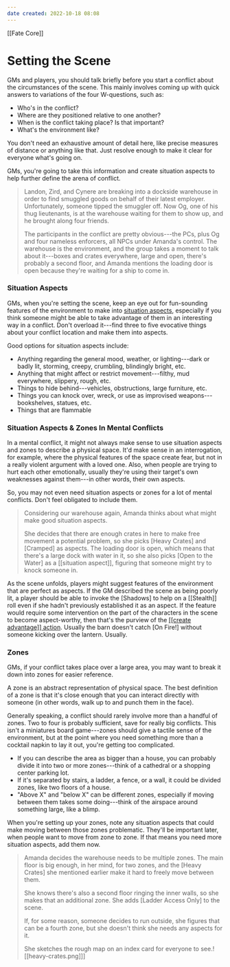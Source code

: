 ```yaml
---
date created: 2022-10-18 08:08
---
```


[[Fate Core]]

# Setting the Scene

GMs and players, you should talk briefly before you start a conflict about the circumstances of the scene. This mainly involves coming up with quick answers to variations of the four W-questions, such as:

- Who's in the conflict?
- Where are they positioned relative to one another?
- When is the conflict taking place? Is that important?
- What's the environment like?

You don't need an exhaustive amount of detail here, like precise measures of distance or anything like that. Just resolve enough to make it clear for everyone what's going on.

GMs, you're going to take this information and create situation aspects to help further define the arena of conflict.

> Landon, Zird, and Cynere are breaking into a dockside warehouse in order to find smuggled goods on behalf of their latest employer. Unfortunately, someone tipped the smuggler off. Now Og, one of his thug lieutenants, is at the warehouse waiting for them to show up, and he brought along four friends.
>
> The participants in the conflict are pretty obvious---the PCs, plus Og and four nameless enforcers, all NPCs under Amanda's control. The warehouse is the environment, and the group takes a moment to talk about it---boxes and crates everywhere, large and open, there's probably a second floor, and Amanda mentions the loading door is open because they're waiting for a ship to come in.

### Situation Aspects

GMs, when you're setting the scene, keep an eye out for fun-sounding features of the environment to make into [situation aspects](https://../www.faterpg.com/wp-content/uploads/2013/06/Fate-Core-SRD-OGL.html#Anchor-136), especially if you think someone might be able to take advantage of them in an interesting way in a conflict. Don't overload it---find three to five evocative things about your conflict location and make them into aspects.

Good options for situation aspects include:

- Anything regarding the general mood, weather, or lighting---dark or badly lit, storming, creepy, crumbling, blindingly bright, etc.
- Anything that might affect or restrict movement---filthy, mud everywhere, slippery, rough, etc.
- Things to hide behind---vehicles, obstructions, large furniture, etc.
- Things you can knock over, wreck, or use as improvised weapons---bookshelves, statues, etc.
- Things that are flammable
 
### Situation Aspects & Zones In Mental Conflicts

In a mental conflict, it might not always make sense to use situation aspects and zones to describe a physical space. It'd make sense in an interrogation, for example, where the physical features of the space create fear, but not in a really violent argument with a loved one. Also, when people are trying to hurt each other emotionally, usually they're using their target's own weaknesses against them---in other words, their own aspects.

So, you may not even need situation aspects or zones for a lot of mental conflicts. Don't feel obligated to include them.

> Considering our warehouse again, Amanda thinks about what might make good situation aspects.
>
> She decides that there are enough crates in here to make free movement a potential problem, so she picks [Heavy Crates] and [Cramped] as aspects. The loading door is open, which means that there's a large dock with water in it, so she also picks [Open to the Water] as a [[situation aspect]], figuring that someone might try to knock someone in.

As the scene unfolds, players might suggest features of the environment that are perfect as aspects. If the GM described the scene as being poorly lit, a player should be able to invoke the [Shadows] to help on a [[Stealth]] roll even if she hadn't previously established it as an aspect.  If the feature would require some intervention on the part of the characters in the scene to become aspect-worthy, then that's the purview of the [[[create advantage]] action](../four-actions/index.html "Create An Advantage"). Usually the barn doesn't catch [On Fire!] without someone kicking over the lantern. Usually.

### Zones

GMs, if your conflict takes place over a large area, you may want to break it down into zones for easier reference.

A zone is an abstract representation of physical space. The best definition of a zone is that it's close enough that you can interact directly with someone (in other words, walk up to and punch them in the face).

Generally speaking, a conflict should rarely involve more than a handful of zones. Two to four is probably sufficient, save for really big conflicts. This isn't a miniatures board game---zones should give a tactile sense of the environment, but at the point where you need something more than a cocktail napkin to lay it out, you're getting too complicated.

- If you can describe the area as bigger than a house, you can probably divide it into two or more zones---think of a cathedral or a shopping center parking lot.
- If it's separated by stairs, a ladder, a fence, or a wall, it could be divided zones, like two floors of a house.
- "Above X" and "below X" can be different zones, especially if moving between them takes some doing---think of the airspace around something large, like a blimp.

When you're setting up your zones, note any situation aspects that could make moving between those zones problematic. They'll be important later, when people want to move from zone to zone. If that means you need more situation aspects, add them now.

> Amanda decides the warehouse needs to be multiple zones. The main floor is big enough, in her mind, for two zones, and the [Heavy Crates] she mentioned earlier make it hard to freely move between them.
>
> She knows there's also a second floor ringing the inner walls, so she makes that an additional zone. She adds [Ladder Access Only] to the scene.
>
> If, for some reason, someone decides to run outside, she figures that can be a fourth zone, but she doesn't think she needs any aspects for it.
>
> She sketches the rough map on an index card for everyone to see.![[heavy-crates.png]]]
